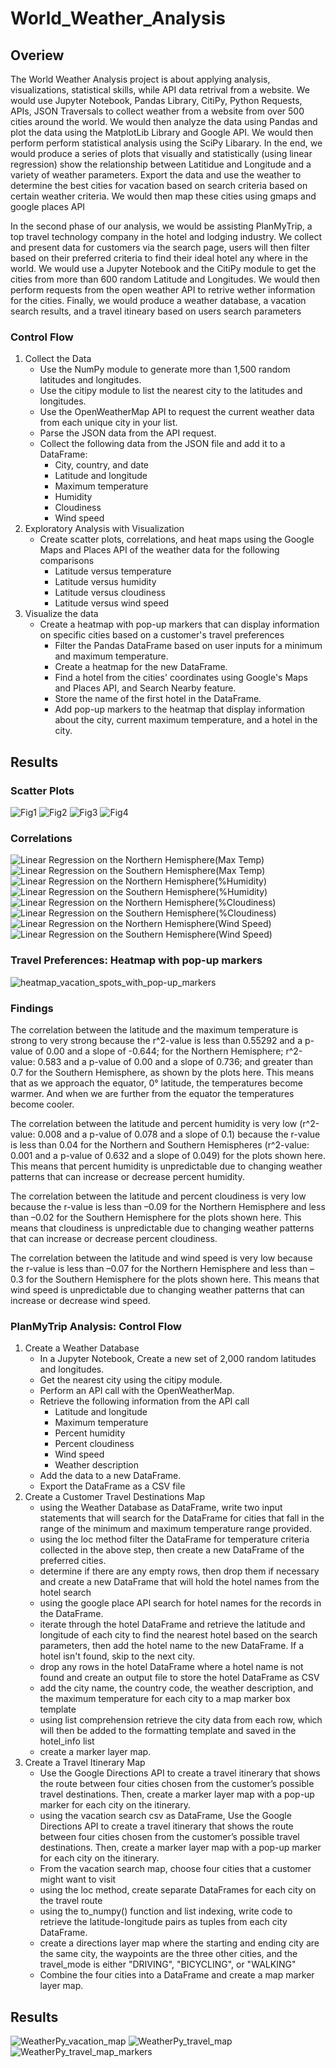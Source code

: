 # World_Weather_Analysis
## Overiew

The World Weather Analysis project is about applying analysis, visualizations, statistical skills, while  API data retrival from a website. We would use Jupyter Notebook, Pandas Library, CitiPy, Python Requests, APIs, JSON Traversals to collect weather from a website from over 500 cities around the world. We would then analyze the data using Pandas and plot the data using the MatplotLib Library and Google API. We would then perform perform statistical analysis using the SciPy Libarary. In the end, we would produce a series of plots that visually and statistically (using linear regression) show the relationship between Latitidue and Longitude and a variety of weather parameters. Export the data and use the weather to determine the best cities for vacation based on search criteria based on certain weather criteria. We would then map these cities using gmaps and google places API

In the second phase of our analysis, we would be assisting PlanMyTrip, a top travel technology company in the hotel and lodging industry. We collect and present data for customers via the search page, users will then filter based on their preferred criteria to find their ideal hotel any where in the world. We would use a Jupyter Notebook and the CitiPy module to get the cities from more than 600 random Latitude and Longitudes. We would then perform requests from the open weather API to retrive wether information for the cities. Finally, we would produce a  weather database, a vacation search results, and a travel itineary based on users search parameters

### Control Flow
1. Collect the Data
   - Use the NumPy module to generate more than 1,500 random latitudes and longitudes.
   - Use the citipy module to list the nearest city to the latitudes and longitudes.
   - Use the OpenWeatherMap API to request the current weather data from each unique city in your list.
   - Parse the JSON data from the API request.
   - Collect the following data from the JSON file and add it to a DataFrame:
      - City, country, and date
      - Latitude and longitude
      - Maximum temperature
      - Humidity
      - Cloudiness
      - Wind speed
2. Exploratory Analysis with Visualization
   - Create scatter plots, correlations, and heat maps using the Google Maps and Places API of the weather data for the following comparisons
     - Latitude versus temperature
     - Latitude versus humidity
     - Latitude versus cloudiness
     - Latitude versus wind speed
3. Visualize the data
    - Create a heatmap with pop-up markers that can display information on specific cities based on a customer's travel preferences
      - Filter the Pandas DataFrame based on user inputs for a minimum and maximum temperature.
      - Create a heatmap for the new DataFrame.
      - Find a hotel from the cities' coordinates using Google's Maps and Places API, and Search Nearby feature.
      - Store the name of the first hotel in the DataFrame.
      - Add pop-up markers to the heatmap that display information about the city, current maximum temperature, and a hotel in the city. 

## Results
### Scatter Plots

![Fig1](https://user-images.githubusercontent.com/67847583/120711149-a4877500-c484-11eb-9f7e-b02f19457f55.png)
![Fig2](https://user-images.githubusercontent.com/67847583/120711182-afdaa080-c484-11eb-9723-f482afebe766.png)
![Fig3](https://user-images.githubusercontent.com/67847583/120711194-b2d59100-c484-11eb-8f21-ed15bc67f692.png)
![Fig4](https://user-images.githubusercontent.com/67847583/120711201-b537eb00-c484-11eb-8f0c-7b8f86961a58.png)

### Correlations

![Linear Regression on the Northern Hemisphere(Max Temp)](https://user-images.githubusercontent.com/67847583/120852856-664f8b80-c540-11eb-94c8-affcd52c5d35.png)
![Linear Regression on the Southern Hemisphere(Max Temp)](https://user-images.githubusercontent.com/67847583/120852885-74051100-c540-11eb-9ff2-95df7fe45045.png)
![Linear Regression on the Northern Hemisphere(%Humidity)](https://user-images.githubusercontent.com/67847583/120852927-854e1d80-c540-11eb-9212-1ae6b54f4b2f.png)
![Linear Regression on the Southern Hemisphere(%Humidity)](https://user-images.githubusercontent.com/67847583/120852942-8da65880-c540-11eb-8cd0-031bc227b4a5.png)
![Linear Regression on the Northern Hemisphere(%Cloudiness)](https://user-images.githubusercontent.com/67847583/120852963-9860ed80-c540-11eb-8f34-fbd43bae2505.png)
![Linear Regression on the Southern Hemisphere(%Cloudiness)](https://user-images.githubusercontent.com/67847583/120852978-9c8d0b00-c540-11eb-8324-21bf2cf9bc3b.png)
![Linear Regression on the Northern Hemisphere(Wind Speed)](https://user-images.githubusercontent.com/67847583/120852997-a57ddc80-c540-11eb-9539-24fdfeeb0d8a.png)
![Linear Regression on the Southern Hemisphere(Wind Speed)](https://user-images.githubusercontent.com/67847583/120853953-0954d500-c542-11eb-9a88-f07b664caf1c.png)


### Travel Preferences: Heatmap with pop-up markers

![heatmap_vacation_spots_with_pop-up_markers](https://user-images.githubusercontent.com/67847583/120734235-28a22280-c4ae-11eb-8e13-7f1db00139fe.png)


### Findings

The correlation between the latitude and the maximum temperature is strong to very strong because the r^2-value is less than 0.55292 and a p-value of 0.00 and a slope of -0.644; for the Northern Hemisphere; r^2-value: 0.583 and a p-value of 0.00 and a slope of 0.736; and greater than 0.7 for the Southern Hemisphere, as shown by the plots here. This means that as we approach the equator, 0° latitude, the temperatures become warmer. And when we are further from the equator the temperatures become cooler.

The correlation between the latitude and percent humidity is very low (r^2-value: 0.008 and a p-value of 0.078 and a slope of 0.1) because the r-value is less than 0.04 for the Northern and Southern Hemispheres (r^2-value: 0.001 and a p-value of 0.632 and a slope of 0.049) for the plots shown here. This means that percent humidity is unpredictable due to changing weather patterns that can increase or decrease percent humidity.

The correlation between the latitude and percent cloudiness is very low because the r-value is less than –0.09 for the Northern Hemisphere and less than –0.02 for the Southern Hemisphere for the plots shown here. This means that cloudiness is unpredictable due to changing weather patterns that can increase or decrease percent cloudiness.

The correlation between the latitude and wind speed is very low because the r-value is less  than –0.07 for the Northern Hemisphere and less than –0.3 for the Southern Hemisphere for the plots shown here. This means that wind speed is unpredictable due to changing weather patterns that can increase or decrease wind speed. 


### PlanMyTrip Analysis: Control Flow
1. Create a Weather Database
   - In a Jupyter Notebook, Create a new set of 2,000 random latitudes and longitudes.
   - Get the nearest city using the citipy module.
   - Perform an API call with the OpenWeatherMap.
   - Retrieve the following information from the API call
      - Latitude and longitude
      - Maximum temperature
      - Percent humidity
      - Percent cloudiness
      - Wind speed
      - Weather description
   - Add the data to a new DataFrame.
   - Export the DataFrame as a CSV file
2. Create a Customer Travel Destinations Map
   - using the Weather Database as DataFrame, write two input statements that will search for the DataFrame for cities that fall in the range of the minimum and maximum temperature range provided.
   - using the loc method filter the DataFrame for temperature criteria collected in the above step, then create a new DataFrame of the preferred cities.
   - determine if there are any empty rows, then drop them if necessary and create a new DataFrame that will hold the hotel names from the hotel search
   - using the google place API search for hotel names for the records in the DataFrame.
   - iterate through the hotel DataFrame and retrieve the latitude and longitude of each city to find the nearest hotel based on the search parameters, then add the hotel name to the new DataFrame. If a hotel isn't found, skip to the next city.
   - drop any rows in the hotel DataFrame where a hotel name is not found and create an output file to store the hotel DataFrame as CSV
   - add the city name, the country code, the weather description, and the maximum temperature for each city to a map marker box template
   - using list comprehension retrieve the city data from each row, which will then be added to the formatting template and saved in the hotel_info list
   - create a marker layer map.
3. Create a Travel Itinerary Map
   - Use the Google Directions API to create a travel itinerary that shows the route between four cities chosen from the customer’s possible travel destinations. Then, create a marker layer map with a pop-up marker for each city on the itinerary.
   - using the vacation search csv as DataFrame, Use the Google Directions API to create a travel itinerary that shows the route between four cities chosen from the customer’s possible travel destinations. Then, create a marker layer map with a pop-up marker for each city on the itinerary.
   - From the vacation search map, choose four cities that a customer might want to visit
   - using the loc method, create separate DataFrames for each city on the travel route
   - using the to_numpy() function and list indexing, write code to retrieve the latitude-longitude pairs as tuples from each city DataFrame.
   - create a directions layer map where the starting and ending city are the same city, the waypoints are the three other cities, and the travel_mode is either "DRIVING", "BICYCLING", or "WALKING"
   - Combine the four cities into a DataFrame and create a map marker layer map.

## Results

![WeatherPy_vacation_map](https://user-images.githubusercontent.com/67847583/120754974-fd7dfa00-c4d2-11eb-98fc-16ce317bbfaa.png)
![WeatherPy_travel_map](https://user-images.githubusercontent.com/67847583/120755008-07076200-c4d3-11eb-8d0f-1111520c520b.png)
![WeatherPy_travel_map_markers](https://user-images.githubusercontent.com/67847583/120755020-0a025280-c4d3-11eb-8562-95f5d0ec9b0d.png)



